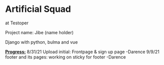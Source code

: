 <h1><strong>Artificial Squad</strong></h1> at Testoper

Project name: Jibe (name holder)

Django with python, bulma and vue


<strong><u>Progress:</u></strong>
8/31/21 Upload initial: Frontpage & sign up page -Darence
9/9/21  footer and its pages: working on sticky for footer -Darence